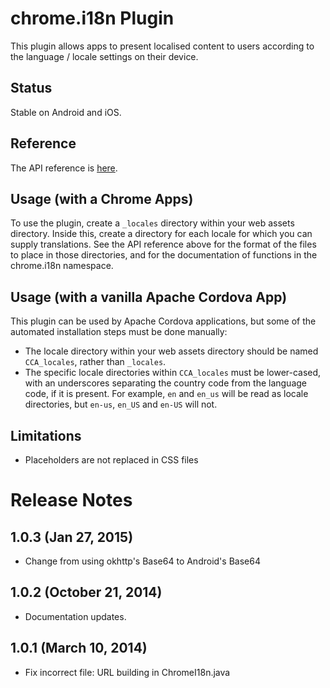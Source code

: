 # chrome.i18n Plugin

This plugin allows apps to present localised content to users according to the language / locale settings on their device.

## Status

Stable on Android and iOS.

## Reference

The API reference is [here](https://developer.chrome.com/apps/i18n.html).

## Usage (with a Chrome Apps)

To use the plugin, create a `_locales` directory within your web assets directory. Inside this, create a directory for each locale for which you can supply translations. See the API reference above for the format of the files to place in those directories, and for the documentation of functions in the chrome.i18n namespace.

## Usage (with a vanilla Apache Cordova App)

This plugin can be used by Apache Cordova applications, but some of the automated installation steps must be done manually:

  * The locale directory within your web assets directory should be named `CCA_locales`, rather than `_locales`.
  * The specific locale directories within `CCA_locales` must be lower-cased, with an underscores separating the country code from the language code, if it is present. For example, `en` and `en_us` will be read as locale directories, but `en-us`, `en_US` and `en-US` will not.

## Limitations

* Placeholders are not replaced in CSS files

# Release Notes
## 1.0.3 (Jan 27, 2015)
* Change from using okhttp's Base64 to Android's Base64

## 1.0.2 (October 21, 2014)
- Documentation updates.

## 1.0.1 (March 10, 2014)
- Fix incorrect file: URL building in ChromeI18n.java
